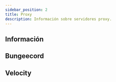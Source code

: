 ```yaml
---
sidebar_position: 2
title: Proxy
description: Información sobre servidores proxy.
---
```


## Información

## Bungeecord

## Velocity
